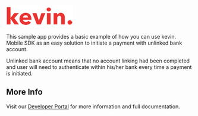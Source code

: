 ![kevin.](../../images/logo.png)

This sample app provides a basic example of how you can use kevin. Mobile SDK as an easy solution to initiate a payment
with unlinked bank account.

Unlinked bank account means that no account linking had been completed and user will need to authenticate
within his/her bank every time a payment is initiated.

## More Info

Visit our [Developer Portal](https://developer.kevin.eu/home/mobile-sdk) for more information and full documentation.
